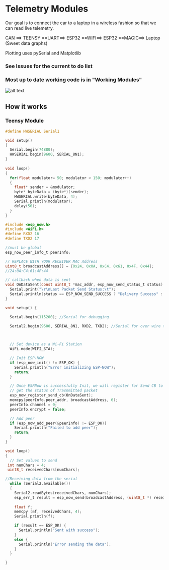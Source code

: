 # Telemetry Modules
Our goal is to connect the car to a laptop in a wireless fashion so that we can read live telemetry. 

CAN ==> TEENSY ==UART==> ESP32 ==WIFI==> ESP32 ==MAGIC==> Laptop (Sweet data graphs)

Plotting uses pySerial and Matplotlib

### See Issues for the current to do list
### Most up to date working code is in "Working Modules"



![alt text](Modules.jpg "Modules")


## How it works

### Teensy Module
```c
#define HWSERIAL Serial1

void setup() 
{
  Serial.begin(74880);
  HWSERIAL.begin(9600, SERIAL_8N1);
}
 
void loop() 
{
  for(float modulator= 50; modulator < 150; modulator++)
  {
    float* sender = &modulator;
    byte* byteData = (byte*)(sender);
    HWSERIAL.write(byteData, 4);
    Serial.println(modulator);
    delay(50);
  } 
}
```



```c
#include <esp_now.h>
#include <WiFi.h>
#define RXD2 16
#define TXD2 17

//must be global
esp_now_peer_info_t peerInfo;

// REPLACE WITH YOUR RECEIVER MAC Address
uint8_t broadcastAddress[] = {0x24, 0x0A, 0xC4, 0x61, 0x4F, 0x44};
//24:0A:C4:61:4F:44

// callback when data is sent
void OnDataSent(const uint8_t *mac_addr, esp_now_send_status_t status) {
  Serial.print("\r\nLast Packet Send Status:\t");
  Serial.println(status == ESP_NOW_SEND_SUCCESS ? "Delivery Success" : "Delivery Fail");
}

void setup() {

  Serial.begin(115200); //Serial for debugging
  
  Serial2.begin(9600, SERIAL_8N1, RXD2, TXD2); //Serial for over wire transfer



  // Set device as a Wi-Fi Station
  WiFi.mode(WIFI_STA);

  // Init ESP-NOW
  if (esp_now_init() != ESP_OK) {
    Serial.println("Error initializing ESP-NOW");
    return;
  }

  // Once ESPNow is successfully Init, we will register for Send CB to
  // get the status of Trasnmitted packet
  esp_now_register_send_cb(OnDataSent);
  memcpy(peerInfo.peer_addr, broadcastAddress, 6);
  peerInfo.channel = 0;  
  peerInfo.encrypt = false;

  // Add peer        
  if (esp_now_add_peer(&peerInfo) != ESP_OK){
    Serial.println("Failed to add peer");
    return;
  }
}

void loop() 
{
  // Set values to send
 int numChars = 4;
 uint8_t receivedChars[numChars];

//Receiving data from the serial
  while (Serial2.available()) 
  {
    Serial2.readBytes(receivedChars, numChars);
    esp_err_t result = esp_now_send(broadcastAddress, (uint8_t *) receivedChars, sizeof(receivedChars));
    
    float f;
    memcpy (&f, receivedChars, 4);
    Serial.println(f);

    if (result == ESP_OK) {
      Serial.println("Sent with success");
    }
    else {
      Serial.println("Error sending the data");
    }
  }

}
```


